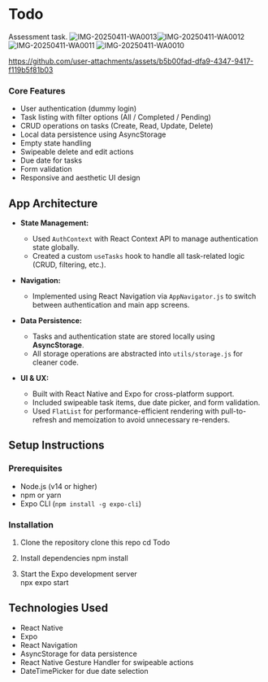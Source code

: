 # Todo
Assessment task.
![IMG-20250411-WA0013](https://github.com/user-attachments/assets/51b1708f-bcff-46c8-9f62-a857b07156b7)![IMG-20250411-WA0012](https://github.com/user-attachments/assets/e868dc4a-7227-4f46-9862-58cdeb5dbe4d)
![IMG-20250411-WA0011](https://github.com/user-attachments/assets/f5add178-db5a-4096-a963-40497648b322)
![IMG-20250411-WA0010](https://github.com/user-attachments/assets/31c5710e-3ff2-4ca3-b7f8-93fe6d676c30)

https://github.com/user-attachments/assets/b5b00fad-dfa9-4347-9417-f119b5f81b03

### Core Features
- User authentication (dummy login)
- Task listing with filter options (All / Completed / Pending)
- CRUD operations on tasks (Create, Read, Update, Delete)
- Local data persistence using AsyncStorage
- Empty state handling
- Swipeable delete and edit actions
- Due date for tasks
- Form validation
- Responsive and aesthetic UI design

## App Architecture

- **State Management:**
  - Used `AuthContext` with React Context API to manage authentication state globally.
  - Created a custom `useTasks` hook to handle all task-related logic (CRUD, filtering, etc.).

- **Navigation:**
  - Implemented using React Navigation via `AppNavigator.js` to switch between authentication and main app screens.

- **Data Persistence:**
  - Tasks and authentication state are stored locally using **AsyncStorage**.
  - All storage operations are abstracted into `utils/storage.js` for cleaner code.

- **UI & UX:**
  - Built with React Native and Expo for cross-platform support.
  - Included swipeable task items, due date picker, and form validation.
  - Used `FlatList` for performance-efficient rendering with pull-to-refresh and memoization to avoid unnecessary re-renders.


## Setup Instructions

### Prerequisites
- Node.js (v14 or higher)
- npm or yarn
- Expo CLI (`npm install -g expo-cli`)

### Installation
1. Clone the repository
   clone this repo
   cd Todo

2. Install dependencies
   npm install

3. Start the Expo development server  
   npx expo start


## Technologies Used
- React Native
- Expo
- React Navigation
- AsyncStorage for data persistence
- React Native Gesture Handler for swipeable actions
- DateTimePicker for due date selection
